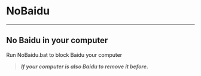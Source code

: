 # NoBaidu
------
No Baidu in your computer</n>
------
Run NoBaidu.bat to block Baidu your computer</n> 
>***If your computer is also Baidu to remove it before.***

